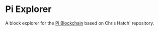# Pi Explorer

A block explorer for the [Pi Blockchain](https://minepi.com) based on Chris Hatch' repository.
